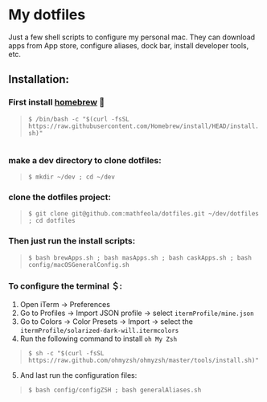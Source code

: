 # My dotfiles

Just a few shell scripts to configure my personal mac. They can download apps from App store, configure aliases, dock bar, install developer tools, etc. 

## Installation:

### First install **[homebrew](https://brew.sh)** 🍺

> ```$ /bin/bash -c "$(curl -fsSL https://raw.githubusercontent.com/Homebrew/install/HEAD/install.sh)"```

```/bin/bash -c "$(curl -fsSL https://raw.githubusercontent.com/Homebrew/install/HEAD/install.sh)"
```

### make a dev directory to clone dotfiles:

> ```$ mkdir ~/dev ; cd ~/dev```

### clone the dotfiles project:

> ```$ git clone git@github.com:mathfeola/dotfiles.git ~/dev/dotfiles ; cd dotfiles```

### Then just run the install scripts:

> ```$ bash brewApps.sh ; bash masApps.sh ; bash caskApps.sh ; bash config/macOSGeneralConfig.sh```

### To configure the **terminal** ＄:

1. Open iTerm -> Preferences 
2. Go to Profiles -> Import JSON profile -> select `itermProfile/mine.json`
3. Go to Colors -> Color Presets -> Import -> select the `itermProfile/solarized-dark-will.itermcolors`
4. Run the following command to install `oh My Zsh`
> ```$ sh -c "$(curl -fsSL https://raw.github.com/ohmyzsh/ohmyzsh/master/tools/install.sh)" ```
5. And last run the configuration files:
> ```$ bash config/configZSH ; bash generalAliases.sh```

